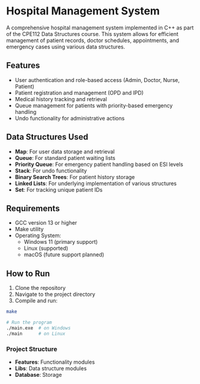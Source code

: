# Hospital Management System

A comprehensive hospital management system implemented in C++ as part of the CPE112 Data Structures course. This system allows for efficient management of patient records, doctor schedules, appointments, and emergency cases using various data structures.

## Features

- User authentication and role-based access (Admin, Doctor, Nurse, Patient)
- Patient registration and management (OPD and IPD)
- Medical history tracking and retrieval
- Queue management for patients with priority-based emergency handling
- Undo functionality for administrative actions

## Data Structures Used

- **Map**: For user data storage and retrieval
- **Queue**: For standard patient waiting lists
- **Priority Queue**: For emergency patient handling based on ESI levels
- **Stack**: For undo functionality
- **Binary Search Trees**: For patient history storage
- **Linked Lists**: For underlying implementation of various structures
- **Set**: For tracking unique patient IDs

## Requirements

- GCC version 13 or higher
- Make utility
- Operating System:
  - Windows 11 (primary support)
  - Linux (supported)
  - macOS (future support planned)

## How to Run

1. Clone the repository
2. Navigate to the project directory
3. Compile and run:

```bash
make

# Run the program
./main.exe  # on Windows
./main      # on Linux
```

### Project Structure

- **Features**: Functionality modules
- **Libs**: Data structure modules
- **Database**: Storage
